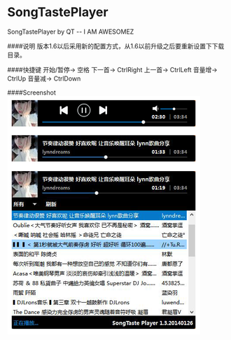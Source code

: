 SongTastePlayer
===============

SongTastePlayer by QT -- I AM AWESOMEZ
 
####说明
版本1.6以后采用新的配置方式，从1.6以前升级之后要重新设置下下载目录。
 
####快捷键
开始/暂停-> 空格
下一首-> CtrlRight
上一首-> CtrlLeft
音量增-> CtrlUp
音量减-> CtrlDown

####Screenshot
![screenshot](https://raw.githubusercontent.com/Awesomez/SongTastePlayer/master/sreenshot.png "Default")

